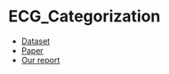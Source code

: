 # ECG_Categorization
* [Dataset](https://www.kaggle.com/shayanfazeli/heartbeat/data)
* [Paper](https://arxiv.org/pdf/1805.00794.pdf)
* [Our report](https://docs.google.com/document/d/1Ig4d1bzhJ4ZQ6JLgZamXZwBWu5BFfauTCCapDNFaPz0/edit?usp=sharing)